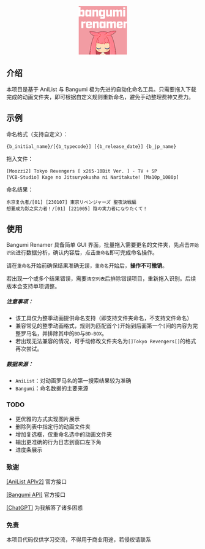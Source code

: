 <p align="center">
    <img src="icon/icon.png" width=25%/ alt="">
</p>

## 介绍

本项目是基于 AniList 与 Bangumi 极为先进的自动化命名工具。只需要拖入下载完成的动画文件夹，即可根据自定义规则重新命名，避免手动整理费神又费力。

## 示例

命名格式（支持自定义）：

```
{b_initial_name}/[{b_typecode}] [{b_release_date}] {b_jp_name}
```

拖入文件：

```
[Moozzi2] Tokyo Revengers [ x265-10Bit Ver. ] - TV + SP
[VCB-Studio] Kage no Jitsuryokusha ni Naritakute! [Ma10p_1080p]
```

命名结果：

```
东京复仇者/[01] [230107] 東京リベンジャーズ 聖夜決戦編
想要成为影之实力者！/[01] [221005] 陰の実力者になりたくて！
```

## 使用

Bangumi Renamer 具备简单 GUI 界面，批量拖入需要更名的文件夹，先点击`开始识别`进行数据分析，确认内容后，点击`重命名`即可完成命名操作。

请在`重命名`开始前确保结果准确无误，`重命名`开始后，**操作不可撤销**。

若出现一个或多个结果错误，需要`清空列表`后排除错误项目，重新拖入识别。后续版本会支持单项调整。

##### 注意事项：

- 该工具仅为整季动画提供命名支持（即支持文件夹命名，不支持文件命名）
- 兼容常见的整季动画格式，规则为匹配首个`]`开始到后面第一个`[`间的内容为完整罗马名，并排除其中的`BD`与`BD-BOX`。
- 若出现无法兼容的情况，可手动修改文件夹名为`[]Tokyo Revengers[]`的格式再次尝试。

##### 数据来源：

- `AniList`：对动画罗马名的第一搜索结果较为准确
- `Bangumi`：命名数据的主要来源

### TODO

- 更优雅的方式实现图片展示
- 删除列表中指定行的动画文件夹
- 增加复选框，仅重命名选中的动画文件夹
- 输出更准确的行为日志到窗口左下角
- 进度条展示

### 致谢

[[AniList APIv2]](https://anilist.github.io/ApiV2-GraphQL-Docs/) 官方接口

[[Bangumi API]](https://github.com/bangumi/api) 官方接口

[[ChatGPT]](https://chat.openai.com/) 为我解答了诸多困惑

### 免责

本项目代码仅供学习交流，不得用于商业用途，若侵权请联系
